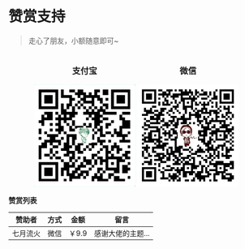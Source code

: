 # 赞赏支持

> 走心了朋友，小额随意即可~

<center>
<div style="display: inline-block;">
<h3>支付宝</h3>
<img src="./_media/o_alipay.png" style="width:200px;">
</div>
<div style="display: inline-block;">
<h3>微信</h3>
<img src="./_media/o_wechat.png" style="width:200px;">
</div>
</center>

**赞赏列表**

| 赞助者 | 方式 | 金额 | 留言 | 
| ---- | ---- | ---- | ---- |
| 七月流火 | 微信 | ￥9.9 | 感谢大佬的主题... |